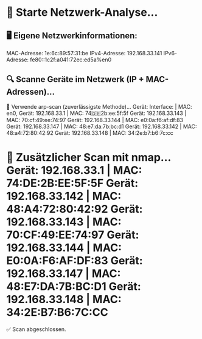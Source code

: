🔄 Starte Netzwerk-Analyse...
================================
🖥️ Eigene Netzwerkinformationen:
---------------------------------
MAC-Adresse: 1e:6c:89:57:31:be
IPv4-Adresse: 192.168.33.141
IPv6-Adresse: fe80::1c2f:a041:72ec:ed5a%en0

🔍 Scanne Geräte im Netzwerk (IP + MAC-Adressen)...
---------------------------------
📡 Verwende arp-scan (zuverlässigste Methode)...
Gerät: Interface: | MAC: en0,
Gerät: 192.168.33.1 | MAC: 74:de:2b:ee:5f:5f
Gerät: 192.168.33.143 | MAC: 70:cf:49:ee:74:97
Gerät: 192.168.33.144 | MAC: e0:0a:f6:af:df:83
Gerät: 192.168.33.147 | MAC: 48:e7:da:7b:bc:d1
Gerät: 192.168.33.142 | MAC: 48:a4:72:80:42:92
Gerät: 192.168.33.148 | MAC: 34:2e:b7:b6:7c:cc

📡 Zusätzlicher Scan mit nmap...
Gerät: 192.168.33.1 | MAC: 74:DE:2B:EE:5F:5F
Gerät: 192.168.33.142 | MAC: 48:A4:72:80:42:92
Gerät: 192.168.33.143 | MAC: 70:CF:49:EE:74:97
Gerät: 192.168.33.144 | MAC: E0:0A:F6:AF:DF:83
Gerät: 192.168.33.147 | MAC: 48:E7:DA:7B:BC:D1
Gerät: 192.168.33.148 | MAC: 34:2E:B7:B6:7C:CC
================================
✅ Scan abgeschlossen.